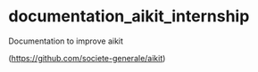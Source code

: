 # documentation_aikit_internship
Documentation to improve aikit

(https://github.com/societe-generale/aikit)
